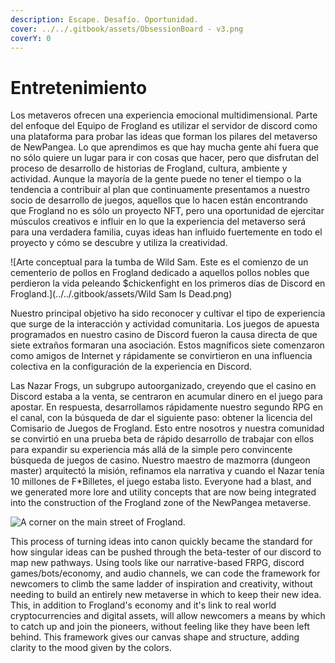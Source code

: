 ```yaml
---
description: Escape. Desafío. Oportunidad.
cover: ../../.gitbook/assets/ObsessionBoard - v3.png
coverY: 0
---
```


# Entretenimiento

Los metaveros ofrecen una experiencia emocional multidimensional. Parte del enfoque del Equipo de Frogland es utilizar el servidor de discord como una plataforma para probar las ideas que forman los pilares del metaverso de NewPangea. Lo que aprendimos es que hay mucha gente ahí fuera que no sólo quiere un lugar para ir con cosas que hacer, pero que disfrutan del proceso de desarrollo de historias de Frogland, cultura, ambiente y actividad. Aunque la mayoría de la gente puede no tener el tiempo o la tendencia a contribuir al plan que continuamente presentamos a nuestro socio de desarrollo de juegos, aquellos que lo hacen están encontrando que Frogland no es sólo un proyecto NFT, pero una oportunidad de ejercitar músculos creativos e influir en lo que la experiencia del metaverso será para una verdadera familia, cuyas ideas han influido fuertemente en todo el proyecto y cómo se descubre y utiliza la creatividad.

![Arte conceptual para la tumba de Wild Sam. Este es el comienzo de un cementerio de pollos en Frogland dedicado a aquellos pollos nobles que perdieron la vida peleando $chickenfight en los primeros días de Discord en Frogland.](../../.gitbook/assets/Wild Sam Is Dead.png)

Nuestro principal objetivo ha sido reconocer y cultivar el tipo de experiencia que surge de la interacción y actividad comunitaria. Los juegos de apuesta programados en nuestro casino de Discord fueron la causa directa de que siete extraños formaran una asociación. Estos magníficos siete comenzaron como amigos de Internet y rápidamente se convirtieron en una influencia colectiva en la configuración de la experiencia en Discord. &#x20;

Las Nazar Frogs, un subgrupo autoorganizado, creyendo que el casino en Discord estaba a la venta, se centraron en acumular dinero en el juego para apostar. En respuesta, desarrollamos rápidamente nuestro segundo RPG en el canal, con la búsqueda de dar el siguiente paso: obtener la licencia del Comisario de Juegos de Frogland. Esto entre nosotros y nuestra comunidad se convirtió en una prueba beta de rápido desarrollo de trabajar con ellos para expandir su experiencia más allá de la simple pero convincente búsqueda de juegos de casino. Nuestro maestro de mazmorra (dungeon master) arquitectó la misión, refinamos ela narrativa y cuando el Nazar tenía 10 millones de F\*Billetes, el juego estaba listo. Everyone had a blast, and we generated more lore and utility concepts that are now being integrated into the construction of the Frogland zone of the NewPangea metaverse.

![A corner on the main street of Frogland.](../../.gitbook/assets/IMG\_7395.jpeg)

This process of turning ideas into canon quickly became the standard for how singular ideas can be pushed through the beta-tester of our discord to map new pathways. Using tools like our narrative-based FRPG, discord games/bots/economy, and audio channels, we can code the framework for newcomers to climb the same ladder of inspiration and creativity, without needing to build an entirely new metaverse in which to keep their new idea. This, in addition to Frogland's economy and it's link to real world cryptocurrencies and digital assets, will allow newcomers a means by which to catch up and join the pioneers, without feeling like they have been left behind. This framework gives our canvas shape and structure, adding clarity to the mood given by the colors.
